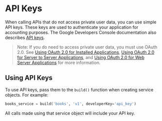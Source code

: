 # API Keys

When calling APIs that do not access private user data, you can use simple API keys. These keys are used to authenticate your application for accounting purposes. The Google Developers Console documentation also describes [API keys](https://developers.google.com/console/help/using-keys).

> Note: If you do need to access private user data, you must use OAuth 2.0. See [Using OAuth 2.0 for Installed Applications](oauth-installed.md), [Using OAuth 2.0 for Server to Server Applications](oauth-server.md), and [Using OAuth 2.0 for Web Server Applications](oauth-web.md) for more information.

## Using API Keys

To use API keys, pass them to the `build()` function when creating service objects. For example:

```py
books_service = build('books', 'v1', developerKey='api_key')
```

All calls made using that service object will include your API key.
